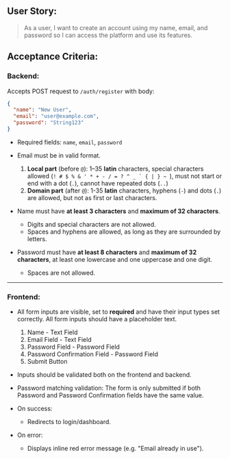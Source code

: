 ## User Story:

> As a user, I want to create an account using my name, email, and password so I can access the platform and use its features.

## Acceptance Criteria:

### Backend:

Accepts POST request to `/auth/register` with body:

```json
{
  "name": "New User",
  "email": "user@example.com",
  "password": "String123"
}
```

- Required fields: `name`, `email`, `password`

- Email must be in valid format.
  1. **Local part** (before `@`): 1–35 **latin** characters, special characters allowed (```! # $ % & ' * + - / = ? ^ _ ` { | } ~ ```), must not start or end with a dot (`.`), cannot have repeated dots (`..`)
  2. **Domain part** (after `@`): 1-35 **latin** characters, hyphens (`-`) and dots (`.`) are allowed, but not as first or last characters.

- Name must have **at least 3 characters** and **maximum of 32 characters**.
  - Digits and special characters are not allowed.
  - Spaces and hyphens are allowed, as long as they are surrounded by letters.

- Password must have **at least 8 characters** and **maximum of 32 characters**, at least one lowercase and one uppercase and one digit.
  - Spaces are not allowed.

---

### Frontend:

- All form inputs are visible, set to **required** and have their input types set correctly. All form inputs should have a placeholder text.
  1. Name - Text Field
  2. Email Field - Text Field
  3. Password Field - Password Field
  4. Password Confirmation Field - Password Field
  5. Submit Button

- Inputs should be validated both on the frontend and backend.

- Password matching validation: The form is only submitted if both Password and Password Confirmation fields have the same value.

- On success:
  - Redirects to login/dashboard.

- On error:
  - Displays inline red error message (e.g. "Email already in use").
